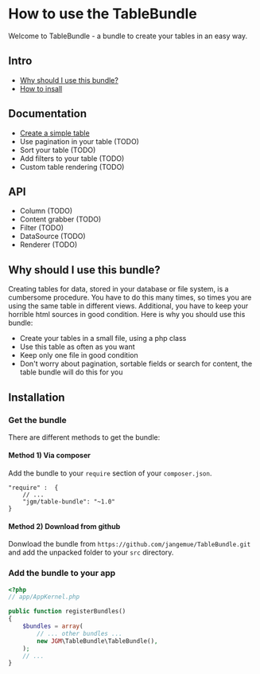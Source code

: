 # How to use the TableBundle
Welcome to TableBundle - a bundle to create your tables in an easy way.

## Intro
* [Why should I use this bundle?](index.md#why)
* [How to insall](index.md#install)

## Documentation
* [Create a simple table](doc/simple_table.md)
* Use pagination in your table (TODO)
* Sort your table (TODO)
* Add filters to your table (TODO)
* Custom table rendering (TODO)

## API
* Column (TODO)
* Content grabber (TODO)
* Filter (TODO)
* DataSource (TODO)
* Renderer (TODO)

<a name="why"></a>
## Why should I use this bundle?
Creating tables for data, stored in your database or file system, is a cumbersome procedure.
You have to do this many times, so times you are using the same table in different views.
Additional, you have to keep your horrible html sources in good condition.
Here is why you should use this bundle:
* Create your tables in a small file, using a php class
* Use this table as often as you want
* Keep only one file in good condition
* Don't worry about pagination, sortable fields or search for content, the table bundle will do this for you

<a name="install"></a>
## Installation
### Get the bundle
There are different methods to get the bundle:
#### Method 1) Via composer
Add the bundle to your `require` section of your `composer.json`.
```
"require" :  {
    // ...
    "jgm/table-bundle": "~1.0"
}
```
#### Method 2) Download from github
Donwload the bundle from `https://github.com/jangemue/TableBundle.git` and add the unpacked folder to your `src` directory.
### Add the bundle to your app
```php
<?php
// app/AppKernel.php

public function registerBundles()
{
    $bundles = array(
        // ... other bundles ...
        new JGM\TableBundle\TableBundle(),
    );
    // ...
}
```
